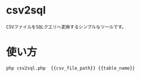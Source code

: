# csv2sql

    CSVファイルをSQLクエリへ変換するシンプルなツールです。

# 使い方

    php csv2sql.php  {{csv_file_path}} {{table_name}}



